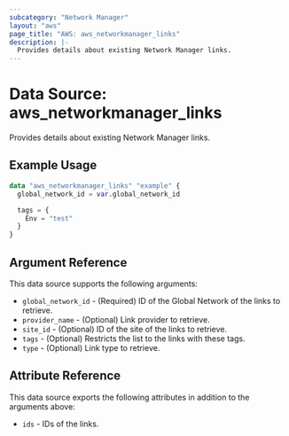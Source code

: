 ```yaml
---
subcategory: "Network Manager"
layout: "aws"
page_title: "AWS: aws_networkmanager_links"
description: |-
  Provides details about existing Network Manager links.
---
```


# Data Source: aws_networkmanager_links

Provides details about existing Network Manager links.

## Example Usage

```terraform
data "aws_networkmanager_links" "example" {
  global_network_id = var.global_network_id

  tags = {
    Env = "test"
  }
}
```

## Argument Reference

This data source supports the following arguments:

* `global_network_id` - (Required) ID of the Global Network of the links to retrieve.
* `provider_name` - (Optional) Link provider to retrieve.
* `site_id` - (Optional) ID of the site of the links to retrieve.
* `tags` - (Optional) Restricts the list to the links with these tags.
* `type` - (Optional) Link type to retrieve.

## Attribute Reference

This data source exports the following attributes in addition to the arguments above:

* `ids` - IDs of the links.
